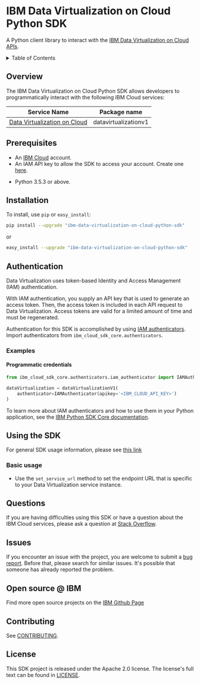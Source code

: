 # IBM Data Virtualization on Cloud Python SDK
A Python client library to interact with
the [IBM Data Virtualization on Cloud APIs](https://cloud.ibm.com/apidocs/data-virtualization-on-cloud).

<details>
<summary>Table of Contents</summary>

- [IBM Data Virtualization on Cloud Python SDK](#ibm-data-virtualization-on-cloud-python-sdk)
  - [Overview](#overview)
  - [Prerequisites](#prerequisites)
  - [Installation](#installation)
  - [Authentication](#authentication)
    - [Examples](#examples)
      - [Programmatic credentials](#programmatic-credentials)
  - [Using the SDK](#using-the-sdk)
    - [Basic usage](#basic-usage)
  - [Questions](#questions)
  - [Issues](#issues)
  - [Open source @ IBM](#open-source--ibm)
  - [Contributing](#contributing)
  - [License](#license)

</details>

## Overview

The IBM Data Virtualization on Cloud Python SDK allows developers to programmatically interact with the following IBM Cloud services:

Service Name | Package name 
--- | --- 
[Data Virtualization on Cloud](https://cloud.ibm.com/apidocs/data-virtualization-on-cloud-python-sdk) | datavirtualizationv1

## Prerequisites

[ibm-cloud-onboarding]: https://cloud.ibm.com/registration
* An [IBM Cloud][ibm-cloud-onboarding] account.
* An IAM API key to allow the SDK to access your account. Create one [here](https://cloud.ibm.com/iam/apikeys).
- Python 3.5.3 or above.

## Installation

To install, use `pip` or `easy_install`:

```bash
pip install --upgrade "ibm-data-virtualization-on-cloud-python-sdk"
```

or

```bash
easy_install --upgrade "ibm-data-virtualization-on-cloud-python-sdk"
```

## Authentication

Data Virtualization uses token-based Identity and Access Management (IAM) authentication.

With IAM authentication, you supply an API key that is used to generate an access token. Then, the access token is
included in each API request to Data Virtualization. Access tokens are valid for a limited amount of time and must be
regenerated.

Authentication for this SDK is accomplished by
using [IAM authenticators](https://github.com/IBM/ibm-cloud-sdk-common/blob/master/README.md#authentication). Import
authenticators from `ibm_cloud_sdk_core.authenticators`.

### Examples

#### Programmatic credentials

```python
from ibm_cloud_sdk_core.authenticators.iam_authenticator import IAMAuthenticator

dataVirtualization = dataVirtualizationV1(
    authenticator=IAMAuthenticator(apikey='<IBM_CLOUD_API_KEY>')
)
```

To learn more about IAM authenticators and how to use them in your Python application, see
the [IBM Python SDK Core documentation](https://github.com/IBM/python-sdk-core/blob/master/Authentication.md).

## Using the SDK
For general SDK usage information, please see [this link](https://github.com/IBM/ibm-cloud-sdk-common/blob/main/README.md)

### Basic usage

- Use the `set_service_url` method to set the endpoint URL that is specific to your Data Virtualization service instance.


## Questions

If you are having difficulties using this SDK or have a question about the IBM Cloud services,
please ask a question at 
[Stack Overflow](http://stackoverflow.com/questions/ask?tags=ibm-cloud).

## Issues
If you encounter an issue with the project, you are welcome to submit a
[bug report](https://github.com/IBM/data-virtualization-on-cloud-python-sdk/issues).
Before that, please search for similar issues. It's possible that someone has already reported the problem.

## Open source @ IBM
Find more open source projects on the [IBM Github Page](http://ibm.github.io/)

## Contributing
See [CONTRIBUTING](CONTRIBUTING.md).

## License

This SDK project is released under the Apache 2.0 license.
The license's full text can be found in [LICENSE](LICENSE).
